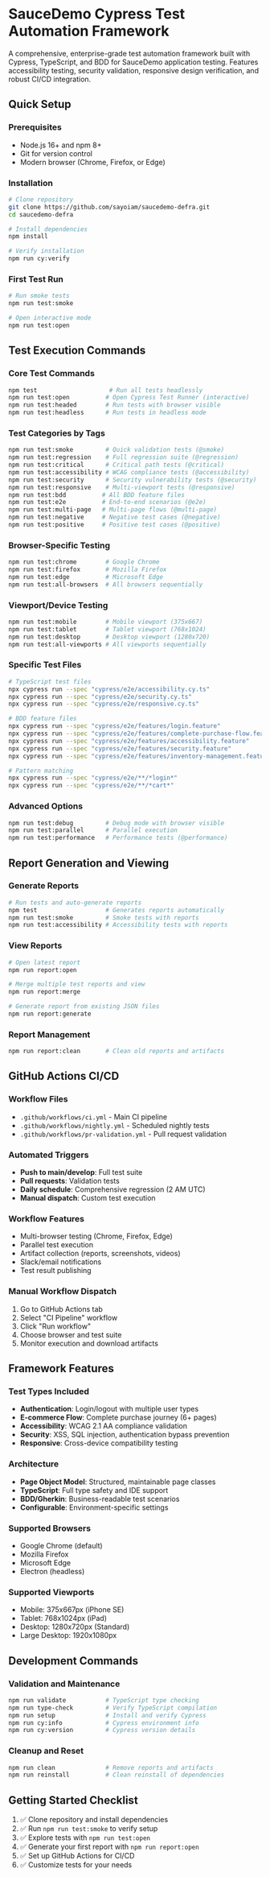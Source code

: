 # SauceDemo Cypress Test Automation Framework

A comprehensive, enterprise-grade test automation framework built with Cypress, TypeScript, and BDD for SauceDemo application testing. Features accessibility testing, security validation, responsive design verification, and robust CI/CD integration.

## Quick Setup

### Prerequisites
- Node.js 16+ and npm 8+
- Git for version control
- Modern browser (Chrome, Firefox, or Edge)

### Installation
```bash
# Clone repository
git clone https://github.com/sayoiam/saucedemo-defra.git
cd saucedemo-defra

# Install dependencies
npm install

# Verify installation
npm run cy:verify
```

### First Test Run
```bash
# Run smoke tests
npm run test:smoke

# Open interactive mode
npm run test:open
```

## Test Execution Commands

### Core Test Commands
```bash
npm test                    # Run all tests headlessly
npm run test:open          # Open Cypress Test Runner (interactive)
npm run test:headed        # Run tests with browser visible
npm run test:headless      # Run tests in headless mode
```

### Test Categories by Tags
```bash
npm run test:smoke         # Quick validation tests (@smoke)
npm run test:regression    # Full regression suite (@regression)
npm run test:critical      # Critical path tests (@critical)
npm run test:accessibility # WCAG compliance tests (@accessibility)
npm run test:security      # Security vulnerability tests (@security)
npm run test:responsive    # Multi-viewport tests (@responsive)
npm run test:bdd          # All BDD feature files
npm run test:e2e          # End-to-end scenarios (@e2e)
npm run test:multi-page   # Multi-page flows (@multi-page)
npm run test:negative     # Negative test cases (@negative)
npm run test:positive     # Positive test cases (@positive)
```

### Browser-Specific Testing
```bash
npm run test:chrome        # Google Chrome
npm run test:firefox       # Mozilla Firefox
npm run test:edge          # Microsoft Edge
npm run test:all-browsers  # All browsers sequentially
```

### Viewport/Device Testing
```bash
npm run test:mobile        # Mobile viewport (375x667)
npm run test:tablet        # Tablet viewport (768x1024)
npm run test:desktop       # Desktop viewport (1280x720)
npm run test:all-viewports # All viewports sequentially
```

### Specific Test Files
```bash
# TypeScript test files
npx cypress run --spec "cypress/e2e/accessibility.cy.ts"
npx cypress run --spec "cypress/e2e/security.cy.ts"
npx cypress run --spec "cypress/e2e/responsive.cy.ts"

# BDD feature files
npx cypress run --spec "cypress/e2e/features/login.feature"
npx cypress run --spec "cypress/e2e/features/complete-purchase-flow.feature"
npx cypress run --spec "cypress/e2e/features/accessibility.feature"
npx cypress run --spec "cypress/e2e/features/security.feature"
npx cypress run --spec "cypress/e2e/features/inventory-management.feature"

# Pattern matching
npx cypress run --spec "cypress/e2e/**/*login*"
npx cypress run --spec "cypress/e2e/**/*cart*"
```

### Advanced Options
```bash
npm run test:debug         # Debug mode with browser visible
npm run test:parallel      # Parallel execution
npm run test:performance   # Performance tests (@performance)
```

## Report Generation and Viewing

### Generate Reports
```bash
# Run tests and auto-generate reports
npm test                   # Generates reports automatically
npm run test:smoke         # Smoke tests with reports
npm run test:accessibility # Accessibility tests with reports
```

### View Reports
```bash
# Open latest report
npm run report:open

# Merge multiple test reports and view
npm run report:merge

# Generate report from existing JSON files
npm run report:generate
```

### Report Management
```bash
npm run report:clean       # Clean old reports and artifacts
```

## GitHub Actions CI/CD

### Workflow Files
- `.github/workflows/ci.yml` - Main CI pipeline
- `.github/workflows/nightly.yml` - Scheduled nightly tests
- `.github/workflows/pr-validation.yml` - Pull request validation

### Automated Triggers
- **Push to main/develop**: Full test suite
- **Pull requests**: Validation tests
- **Daily schedule**: Comprehensive regression (2 AM UTC)
- **Manual dispatch**: Custom test execution

### Workflow Features
- Multi-browser testing (Chrome, Firefox, Edge)
- Parallel test execution
- Artifact collection (reports, screenshots, videos)
- Slack/email notifications
- Test result publishing

### Manual Workflow Dispatch
1. Go to GitHub Actions tab
2. Select "CI Pipeline" workflow
3. Click "Run workflow"
4. Choose browser and test suite
5. Monitor execution and download artifacts

## Framework Features

### Test Types Included
- **Authentication**: Login/logout with multiple user types
- **E-commerce Flow**: Complete purchase journey (6+ pages)
- **Accessibility**: WCAG 2.1 AA compliance validation
- **Security**: XSS, SQL injection, authentication bypass prevention
- **Responsive**: Cross-device compatibility testing

### Architecture
- **Page Object Model**: Structured, maintainable page classes
- **TypeScript**: Full type safety and IDE support
- **BDD/Gherkin**: Business-readable test scenarios
- **Configurable**: Environment-specific settings

### Supported Browsers
- Google Chrome (default)
- Mozilla Firefox
- Microsoft Edge
- Electron (headless)

### Supported Viewports
- Mobile: 375x667px (iPhone SE)
- Tablet: 768x1024px (iPad)
- Desktop: 1280x720px (Standard)
- Large Desktop: 1920x1080px

## Development Commands

### Validation and Maintenance
```bash
npm run validate           # TypeScript type checking
npm run type-check         # Verify TypeScript compilation
npm run setup              # Install and verify Cypress
npm run cy:info            # Cypress environment info
npm run cy:version         # Cypress version details
```

### Cleanup and Reset
```bash
npm run clean              # Remove reports and artifacts
npm run reinstall          # Clean reinstall of dependencies
```

## Getting Started Checklist

1. ✅ Clone repository and install dependencies
2. ✅ Run `npm run test:smoke` to verify setup
3. ✅ Explore tests with `npm run test:open`
4. ✅ Generate your first report with `npm run report:open`
5. ✅ Set up GitHub Actions for CI/CD
6. ✅ Customize tests for your needs
